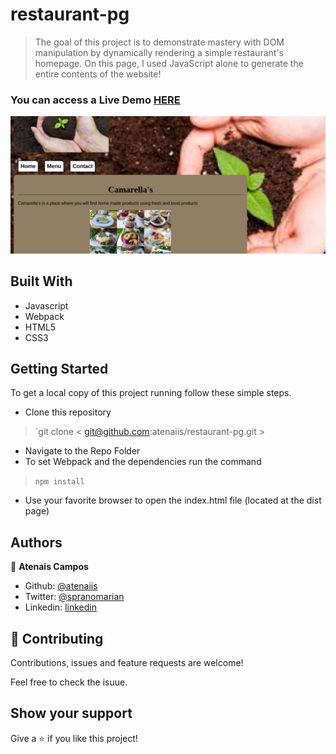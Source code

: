# restaurant-pg

> The goal of this project is to demonstrate mastery with DOM manipulation by dynamically rendering a simple restaurant's homepage. On this page, I used JavaScript alone to generate the entire contents of the website!


### You can access a Live Demo [HERE](https://rawcdn.githack.com/atenaiis/restaurant-pg/541bfdc2a8d5c6726b468c542fa35ddad677d6aa/dist/index.html)

![Screenshot](./src/images/screen.png)



## Built With

- Javascript
- Webpack
- HTML5
- CSS3


## Getting Started

To get a local copy of this project running follow these simple steps.

- Clone this repository
 > `git clone < git@github.com:atenaiis/restaurant-pg.git >
- Navigate to the Repo Folder
- To set Webpack and the dependencies run the command
> `npm install`
- Use your favorite browser to open the index.html file (located at the dist page)


## Authors

👤 **Atenais Campos**

- Github: [@atenaiis](https://github.com/atenaiis)
- Twitter: [@spranomarian](https://twitter.com/SopranoMarian)
- Linkedin: [linkedin](https://www.linkedin.com/in/mariana-atenai-campos-garcia-a30791143/)



## 🤝 Contributing

Contributions, issues and feature requests are welcome!

Feel free to check the isuue.


## Show your support

Give a ⭐️ if you like this project!